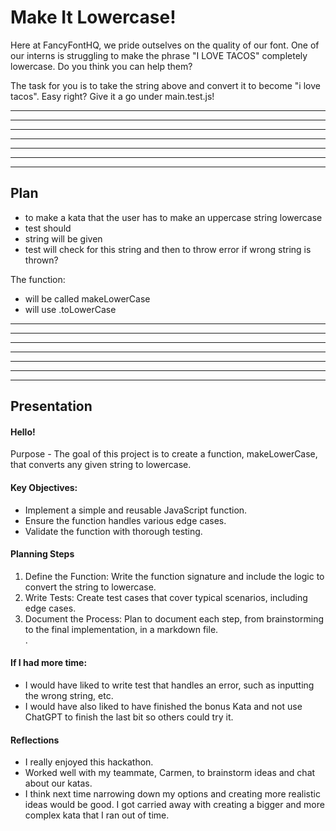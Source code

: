 
# Make It Lowercase!

Here at FancyFontHQ, we pride outselves on the quality of our font. One of our interns is struggling to make the phrase "I LOVE TACOS" completely lowercase. Do you think you can help them?

The task for you is to take the string above and convert it to become "i love tacos". Easy right? Give it a go under main.test.js!

---
---
---
---
---
---
---

## Plan

- to make a kata that the user has to make an uppercase string lowercase
- test should
- string will be given
- test will check for this string and then to throw error if wrong string is thrown?

The function:
- will be called makeLowerCase
- will use .toLowerCase
---
---
---
---
---
---
---

## Presentation

#### Hello! 

Purpose - The goal of this project is to create a function, makeLowerCase, that converts any given string to lowercase. 

#### Key Objectives:
- Implement a simple and reusable JavaScript function.
- Ensure the function handles various edge cases.
- Validate the function with thorough testing.

#### Planning Steps
1. Define the Function: Write the function signature and include the logic to convert the string to lowercase.
2. Write Tests: Create test cases that cover typical scenarios, including edge cases.
3. Document the Process: Plan to document each step, from brainstorming to the final implementation, in a markdown file.   
.

#### If I had more time:
- I would have liked to write test that handles an error, such as inputting the wrong string, etc.
- I would have also liked to have finished the bonus Kata and not use ChatGPT to finish the last bit so others could try it.

#### Reflections
- I really enjoyed this hackathon.
- Worked well with my teammate, Carmen, to brainstorm ideas and chat about our katas.
- I think next time narrowing down my options and creating more realistic ideas would be good. I got carried away with creating a bigger and more complex kata that I ran out of time.